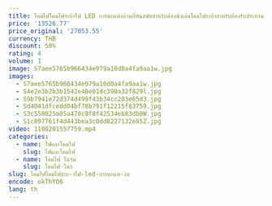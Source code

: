 ```yaml
---
title: โคมไฟโคมไฟระย้าไฟ LED การตกแต่งบ้านที่ทันสมัยสำหรับห้องนั่งเล่นโคมไฟระย้าสำหรับห้องรับประทานอาหารโคมไฟแขวนในร่ม
price: '13526.77'
price_original: '27053.55'
currency: THB
discount: 50%
rating: 4
volume: 1
image: S7aee5765b966434e979a10d0a4fa9aa1w.jpg
images:
  - S7aee5765b966434e979a10d0a4fa9aa1w.jpg
  - S4e2e3b2b3b1542e48e01dc390a32f829l.jpg
  - S9b7941e72d374d499f43b34cc203e65d3.jpg
  - Sd4041dfcedd04bf78b791f12215f83759.jpg
  - S3c558025a05a470c9f8f42534eb83db0W.jpg
  - S1c897761f4d443bea3c0dd8227132e85Z.jpg
video: 1100201557759.mp4
categories:
  - name: ไฟและโคมไฟ
    slug: ไฟและโคมไฟ
  - name: โคมไฟ ในร่ม
    slug: โคมไฟ-ในร
slug: โคมไฟโคมไฟระย-าไฟ-led-การตกแต-งบ
encode: okThYO6
lang: th
---
```

  